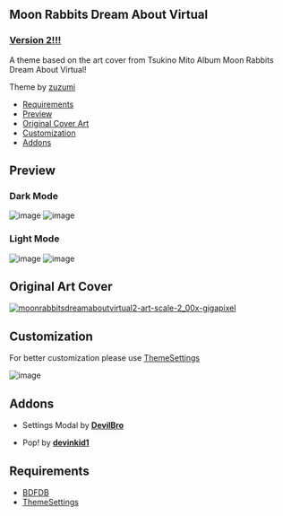## Moon Rabbits Dream About Virtual

### [Version 2!!!](https://github.com/zuzumi-f/Moon-Rabbits-Dream-About-Virtual/releases)

A theme based on the art cover from Tsukino Mito Album Moon Rabbits Dream About Virtual!

Theme by [zuzumi](https://github.com/zuzumi-f)

* [Requirements](#requirements)
* [Preview](#preview)
* [Original Cover Art](#original-cover-art)
* [Customization](#customization)
* [Addons](#addons)

## Preview

### Dark Mode
![image](https://user-images.githubusercontent.com/79029257/183230307-3ec69397-5e44-433b-8b17-6a46b765ffe2.png)
![image](https://user-images.githubusercontent.com/79029257/183230335-90e95605-319f-419e-89b4-1448043c6716.png)

### Light Mode
![image](https://user-images.githubusercontent.com/79029257/183230366-a44c5342-20e3-435f-8422-f0efc1d41644.png)
![image](https://user-images.githubusercontent.com/79029257/183230378-b6c07ccc-26d6-4951-872c-8901df049b45.png)

## Original Art Cover
[![moonrabbitsdreamaboutvirtual2-art-scale-2_00x-gigapixel](https://user-images.githubusercontent.com/79029257/132885766-58a204cf-4941-4143-a3d2-7d9eec948c2c.png)](https://youtu.be/5rvzyCed6Bo)

## Customization

For better customization please use [ThemeSettings](https://betterdiscord.app/plugin/ThemeSettings)

![image](https://user-images.githubusercontent.com/79029257/183230006-195777ee-6cb7-4076-9062-2a3c312ecd7e.png)

## Addons
* Settings Modal by **[DevilBro](https://github.com/mwittrien/BetterDiscordAddons/tree/master/Themes/SettingsModal/)**

* Pop! by **[devinkid1](https://github.com/devinkid1/Pop)**

## Requirements
* [BDFDB](https://betterdiscord.app/plugin/BDFDB)
* [ThemeSettings](https://betterdiscord.app/plugin/ThemeSettings)

